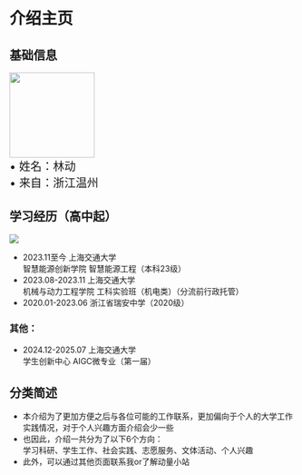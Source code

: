 # 介绍主页
## 基础信息

<img src="/introduction/imgs/photo.jpg" style="width: 150px; height: auto;">

<div style="font-size: 20px;">
    • 姓名：林动<br>
    • 来自：浙江温州
</div>

## 学习经历（高中起）

<img src="/introduction/imgs/education.png">

- 2023.11至今 上海交通大学<br>智慧能源创新学院 智慧能源工程（本科23级）  
- 2023.08-2023.11 上海交通大学<br>机械与动力工程学院 工科实验班（机电类）（分流前行政托管）  
- 2020.01-2023.06 浙江省瑞安中学（2020级）

### 其他：  
- 2024.12-2025.07 上海交通大学<br>学生创新中心 AIGC微专业（第一届）

## 分类简述
- 本介绍为了更加方便之后与各位可能的工作联系，更加偏向于个人的大学工作实践情况，对于个人兴趣方面介绍会少一些
- 也因此，介绍一共分为了以下6个方向：<br>
学习科研、学生工作、社会实践、志愿服务、文体活动、个人兴趣
- 此外，可以通过其他页面联系我or了解动量小站